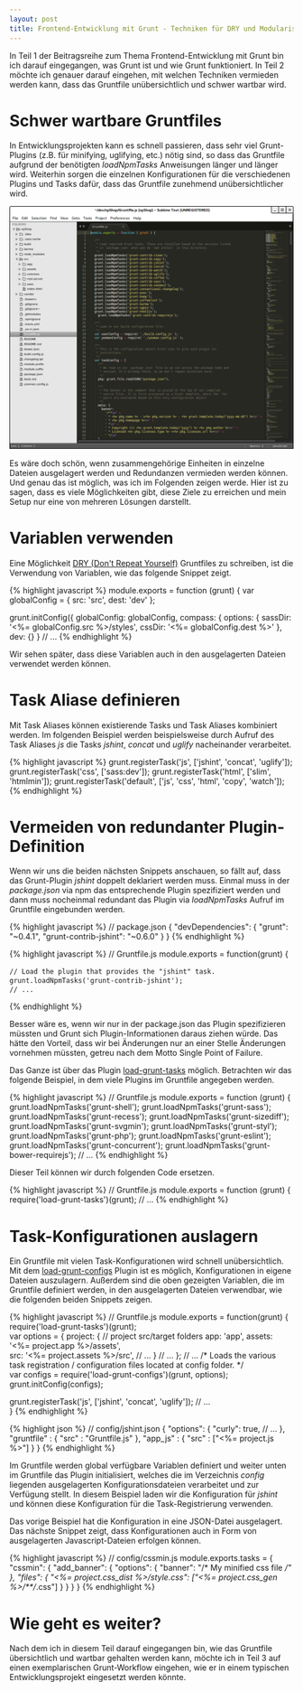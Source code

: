 ```yaml
---
layout: post
title: Frontend-Entwicklung mit Grunt - Techniken für DRY und Modularisierung (Teil 2)
---
```


In Teil 1 der Beitragsreihe zum Thema Frontend-Entwicklung mit Grunt bin ich darauf eingegangen, was Grunt ist und wie Grunt funktioniert. In Teil 2 möchte ich genauer darauf eingehen, mit welchen Techniken vermieden werden kann, dass das Gruntfile unübersichtlich und schwer wartbar wird.

# Schwer wartbare Gruntfiles

In Entwicklungsprojekten kann es schnell passieren, dass sehr viel Grunt-Plugins (z.B. für minifying, uglifying, etc.) nötig sind, so dass das Gruntfile aufgrund der benötigten *loadNpmTasks* Anweisungen länger und länger wird. Weiterhin sorgen die einzelnen Konfigurationen für die verschiedenen Plugins und Tasks dafür, dass das Gruntfile zunehmend unübersichtlicher wird.

![Unübersichtliches Gruntfile](../images/large-gruntfile.png)

Es wäre doch schön, wenn zusammengehörige Einheiten in einzelne Dateien ausgelagert werden und Redundanzen vermieden werden können. Und genau das ist möglich, was ich im Folgenden zeigen werde. Hier ist zu sagen, dass es viele Möglichkeiten gibt, diese Ziele zu erreichen und mein Setup nur eine von mehreren Lösungen darstellt.

# Variablen verwenden

Eine Möglichkeit [DRY (Don't Repeat Yourself)](http://de.wikipedia.org/wiki/Don%E2%80%99t_repeat_yourself) Gruntfiles zu schreiben, ist die Verwendung von Variablen, wie das folgende Snippet zeigt. 

{% highlight javascript %}
module.exports = function (grunt) {
  var globalConfig = {
    src: 'src',
    dest: 'dev'
  };

  grunt.initConfig({
    globalConfig: globalConfig,
    compass: {
      options: {
        sassDir: '<%= globalConfig.src  %>/styles',
        cssDir: '<%= globalConfig.dest %>'
      },
      dev: {}
    }
// ...
{% endhighlight %}

Wir sehen später, dass diese Variablen auch in den ausgelagerten Dateien verwendet werden können.

# Task Aliase definieren

Mit Task Aliases können existierende Tasks und Task Aliases kombiniert werden. Im folgenden Beispiel werden beispielsweise durch Aufruf des Task Aliases *js* die Tasks *jshint*, *concat* und *uglify* nacheinander verarbeitet.

{% highlight javascript %}
grunt.registerTask('js', ['jshint', 'concat', 'uglify']);
  grunt.registerTask('css', ['sass:dev']);
  grunt.registerTask('html', ['slim', 'htmlmin']);
  grunt.registerTask('default', ['js', 'css', 'html', 'copy', 'watch']);
{% endhighlight %}

# Vermeiden von redundanter Plugin-Definition

Wenn wir uns die beiden nächsten Snippets anschauen, so fällt auf, dass das Grunt-Plugin *jshint* doppelt deklariert werden muss. Einmal muss in der *package.json* via npm das entsprechende Plugin spezifiziert werden und dann muss nocheinmal redundant das Plugin via *loadNpmTasks* Aufruf im Gruntfile eingebunden werden. 


{% highlight javascript %}
  // package.json
  { 
    "devDependencies": {
      "grunt": "~0.4.1",
      "grunt-contrib-jshint": "~0.6.0"
  }
}
{% endhighlight %}


{% highlight javascript %}
  // Gruntfile.js
  module.exports = function(grunt) {

    // Load the plugin that provides the "jshint" task.
    grunt.loadNpmTasks('grunt-contrib-jshint');
    // ...  
{% endhighlight %}


Besser wäre es, wenn wir nur in der package.json das Plugin spezifizieren müssten und Grunt sich Plugin-Informationen daraus ziehen würde. Das hätte den Vorteil, dass wir bei Änderungen nur an einer Stelle Änderungen vornehmen müssten, getreu nach dem Motto Single Point of Failure.

Das Ganze ist über das Plugin [load-grunt-tasks](https://github.com/sindresorhus/load-grunt-tasks) möglich. Betrachten wir das folgende Beispiel, in dem viele Plugins im Gruntfile angegeben werden.


{% highlight javascript %}
  // Gruntfile.js
 module.exports = function (grunt) {
  grunt.loadNpmTasks('grunt-shell');
  grunt.loadNpmTasks('grunt-sass');
  grunt.loadNpmTasks('grunt-recess');
  grunt.loadNpmTasks('grunt-sizediff');
  grunt.loadNpmTasks('grunt-svgmin');
  grunt.loadNpmTasks('grunt-styl');
  grunt.loadNpmTasks('grunt-php');
  grunt.loadNpmTasks('grunt-eslint');
  grunt.loadNpmTasks('grunt-concurrent');
  grunt.loadNpmTasks('grunt-bower-requirejs');
  // ...
{% endhighlight %}


Dieser Teil können wir durch folgenden Code ersetzen.

{% highlight javascript %}
  // Gruntfile.js
  module.exports = function (grunt) {
    require('load-grunt-tasks')(grunt);
  // ...
{% endhighlight %}

# Task-Konfigurationen auslagern

Ein Gruntfile mit vielen Task-Konfigurationen wird schnell unübersichtlich. Mit dem [load-grunt-configs](https://github.com/creynders/load-grunt-configs) Plugin ist es möglich, Konfigurationen in eigene Dateien auszulagern. Außerdem sind die oben gezeigten Variablen, die im Gruntfile definiert werden, in den ausgelagerten Dateien verwendbar, wie die folgenden beiden Snippets zeigen.

{% highlight javascript %}
// Gruntfile.js
module.exports = function(grunt) {
  require('load-grunt-tasks')(grunt);  
  var options = {
    project: {
      // project src/target folders
      app: 'app',
      assets: '<%= project.app %>/assets',            
      src: '<%= project.assets %>/src',
      // ...
    }
    // ...
  };
  // ...
  /* 
    Loads the various task registration / configuration files 
    located at config folder.
  */   
  var configs = require('load-grunt-configs')(grunt, options);
  grunt.initConfig(configs);

  grunt.registerTask('js', ['jshint', 'concat', 'uglify']);
  // ...  
}
{% endhighlight %}

{% highlight json %}
// config/jshint.json
{
     "options": {
        "curly": true,
        // ...
      },
    "gruntfile" : {
        "src" : "Gruntfile.js"
    },
    "app_js" : {
        "src" : ["<%= project.js %>"]
    }
}
{% endhighlight %}

Im Gruntfile werden global verfügbare Variablen definiert und weiter unten im Gruntfile das Plugin initialisiert, welches die im Verzeichnis *config* liegenden ausgelagerten Konfigurationsdateien verarbeitet und zur Verfügung stellt. In diesem Beispiel laden wir die Konfiguration für *jshint* und können diese Konfiguration für die Task-Registrierung verwenden.

Das vorige Beispiel hat die Konfiguration in eine JSON-Datei ausgelagert. Das nächste Snippet zeigt, dass Konfigurationen auch in Form von ausgelagerten Javascript-Dateien erfolgen können.

{% highlight javascript %}
// config/cssmin.js
module.exports.tasks = {
 "cssmin": {
    "add_banner": {
      "options": {
        "banner": "/* My minified css file */"
      },
      "files": {
        "<%= project.css_dist %>/style.css": 
        ["<%= project.css_gen %>/**/*.css"]
      }
    }
  }
}
{% endhighlight %}

# Wie geht es weiter?

Nach dem ich in diesem Teil darauf eingegangen bin, wie das Gruntfile übersichtlich und wartbar gehalten werden kann, möchte ich in Teil 3 auf einen exemplarischen Grunt-Workflow eingehen, wie er in einem typischen Entwicklungsprojekt eingesetzt werden könnte.


